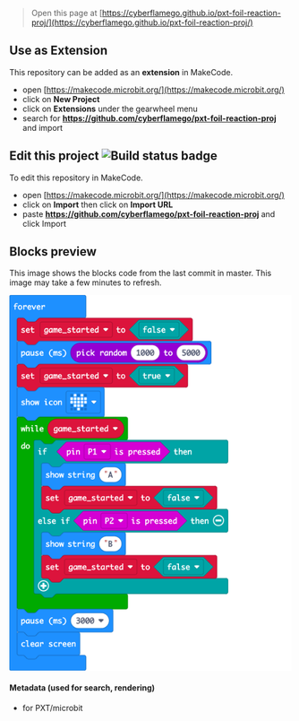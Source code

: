 
> Open this page at [https://cyberflamego.github.io/pxt-foil-reaction-proj/](https://cyberflamego.github.io/pxt-foil-reaction-proj/)

## Use as Extension

This repository can be added as an **extension** in MakeCode.

* open [https://makecode.microbit.org/](https://makecode.microbit.org/)
* click on **New Project**
* click on **Extensions** under the gearwheel menu
* search for **https://github.com/cyberflamego/pxt-foil-reaction-proj** and import

## Edit this project ![Build status badge](https://github.com/cyberflamego/pxt-foil-reaction-proj/workflows/MakeCode/badge.svg)

To edit this repository in MakeCode.

* open [https://makecode.microbit.org/](https://makecode.microbit.org/)
* click on **Import** then click on **Import URL**
* paste **https://github.com/cyberflamego/pxt-foil-reaction-proj** and click Import

## Blocks preview

This image shows the blocks code from the last commit in master.
This image may take a few minutes to refresh.

![A rendered view of the blocks](https://github.com/cyberflamego/pxt-foil-reaction-proj/raw/master/.github/makecode/blocks.png)

#### Metadata (used for search, rendering)

* for PXT/microbit
<script src="https://makecode.com/gh-pages-embed.js"></script><script>makeCodeRender("{{ site.makecode.home_url }}", "{{ site.github.owner_name }}/{{ site.github.repository_name }}");</script>
